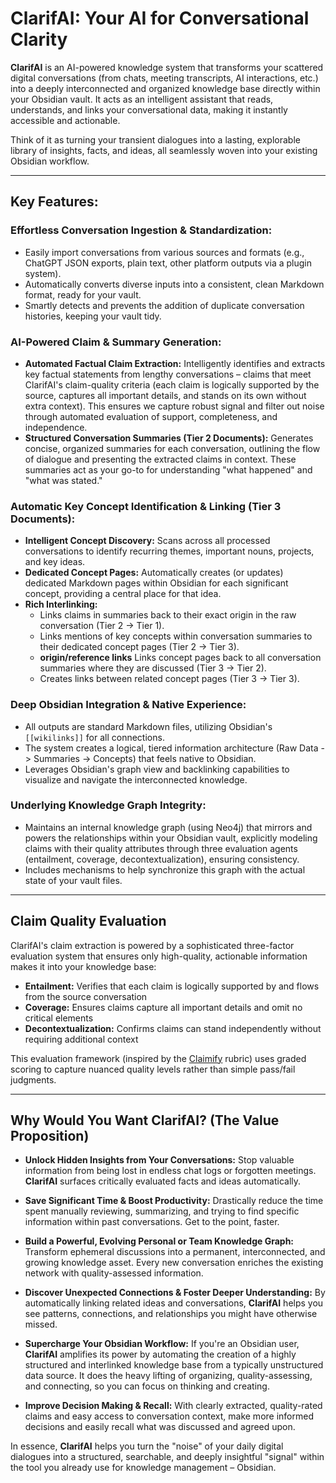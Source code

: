 # ClarifAI: Your AI for Conversational Clarity

**ClarifAI** is an AI-powered knowledge system that transforms your scattered digital conversations (from chats, meeting transcripts, AI interactions, etc.) into a deeply interconnected and organized knowledge base directly within your Obsidian vault. It acts as an intelligent assistant that reads, understands, and links your conversational data, making it instantly accessible and actionable.

Think of it as turning your transient dialogues into a lasting, explorable library of insights, facts, and ideas, all seamlessly woven into your existing Obsidian workflow.

---

## Key Features:

### Effortless Conversation Ingestion & Standardization:
  * Easily import conversations from various sources and formats (e.g., ChatGPT JSON exports, plain text, other platform outputs via a plugin system).
  * Automatically converts diverse inputs into a consistent, clean Markdown format, ready for your vault.
  * Smartly detects and prevents the addition of duplicate conversation histories, keeping your vault tidy.

### AI-Powered Claim & Summary Generation:
  * **Automated Factual Claim Extraction:** Intelligently identifies and extracts key factual statements from lengthy conversations – claims that meet ClarifAI's claim-quality criteria (each claim is logically supported by the source, captures all important details, and stands on its own without extra context). This ensures we capture robust signal and filter out noise through automated evaluation of support, completeness, and independence.
  * **Structured Conversation Summaries (Tier 2 Documents):** Generates concise, organized summaries for each conversation, outlining the flow of dialogue and presenting the extracted claims in context. These summaries act as your go-to for understanding "what happened" and "what was stated."

### Automatic Key Concept Identification & Linking (Tier 3 Documents):
  * **Intelligent Concept Discovery:** Scans across all processed conversations to identify recurring themes, important nouns, projects, and key ideas.
  * **Dedicated Concept Pages:** Automatically creates (or updates) dedicated Markdown pages within Obsidian for each significant concept, providing a central place for that idea.
  * **Rich Interlinking:**
    * Links claims in summaries back to their exact origin in the raw conversation (Tier 2 -> Tier 1).
    * Links mentions of key concepts within conversation summaries to their dedicated concept pages (Tier 2 -> Tier 3).
    * **origin/reference links** Links concept pages back to all conversation summaries where they are discussed (Tier 3 -> Tier 2).
    * Creates links between related concept pages (Tier 3 -> Tier 3).

### Deep Obsidian Integration & Native Experience:
  * All outputs are standard Markdown files, utilizing Obsidian's `[[wikilinks]]` for all connections.
  * The system creates a logical, tiered information architecture (Raw Data -> Summaries -> Concepts) that feels native to Obsidian.
  * Leverages Obsidian's graph view and backlinking capabilities to visualize and navigate the interconnected knowledge.

### Underlying Knowledge Graph Integrity:
  * Maintains an internal knowledge graph (using Neo4j) that mirrors and powers the relationships within your Obsidian vault, explicitly modeling claims with their quality attributes through three evaluation agents (entailment, coverage, decontextualization), ensuring consistency.
  * Includes mechanisms to help synchronize this graph with the actual state of your vault files.

---

## Claim Quality Evaluation

ClarifAI's claim extraction is powered by a sophisticated three-factor evaluation system that ensures only high-quality, actionable information makes it into your knowledge base:

* **Entailment:** Verifies that each claim is logically supported by and flows from the source conversation
* **Coverage:** Ensures claims capture all important details and omit no critical elements  
* **Decontextualization:** Confirms claims can stand independently without requiring additional context

This evaluation framework (inspired by the [Claimify](https://arxiv.org/pdf/2502.10855) rubric) uses graded scoring to capture nuanced quality levels rather than simple pass/fail judgments.

---

## Why Would You Want ClarifAI? (The Value Proposition)

* **Unlock Hidden Insights from Your Conversations:** Stop valuable information from being lost in endless chat logs or forgotten meetings. **ClarifAI** surfaces critically evaluated facts and ideas automatically.

* **Save Significant Time & Boost Productivity:** Drastically reduce the time spent manually reviewing, summarizing, and trying to find specific information within past conversations. Get to the point, faster.

* **Build a Powerful, Evolving Personal or Team Knowledge Graph:** Transform ephemeral discussions into a permanent, interconnected, and growing knowledge asset. Every new conversation enriches the existing network with quality-assessed information.

* **Discover Unexpected Connections & Foster Deeper Understanding:** By automatically linking related ideas and conversations, **ClarifAI** helps you see patterns, connections, and relationships you might have otherwise missed.

* **Supercharge Your Obsidian Workflow:** If you're an Obsidian user, **ClarifAI** amplifies its power by automating the creation of a highly structured and interlinked knowledge base from a typically unstructured data source. It does the heavy lifting of organizing, quality-assessing, and connecting, so you can focus on thinking and creating.

* **Improve Decision Making & Recall:** With clearly extracted, quality-rated claims and easy access to conversation context, make more informed decisions and easily recall what was discussed and agreed upon.

In essence, **ClarifAI** helps you turn the "noise" of your daily digital dialogues into a structured, searchable, and deeply insightful "signal" within the tool you already use for knowledge management – Obsidian.